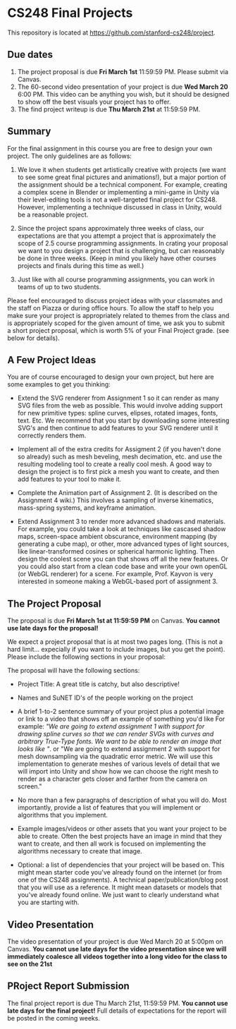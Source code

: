 # CS248 Final Projects

This repository is located at https://github.com/stanford-cs248/project. 

## Due dates

1. The project proposal is due __Fri March 1st__ 11:59:59 PM.  Please submit via Canvas. 
2. The 60-second video presentation of your project is due __Wed March 20__ 6:00 PM. This video can be anything you wish, but it should be designed to show off the best visuals your project has to offer.
3. The find project writeup is due __Thu March 21st__ at 11:59:59 PM.

## Summary

For the final assignment in this course you are free to design your own project. The only guidelines are as follows:

1. We love it when students get artistically creative with projects (we want to see some great final pictures and animations!), but a major portion of the assignment should be a technical component.  For example, creating a complex scene in Blender or implementing a mini-game in Unity via their level-editing tools is not a well-targeted final project for CS248.  However, implementing a technique discussed in class in Unity, would be a reasonable project.

2. Since the project spans approximately three weeks of class, our expectations are that you attempt a project that is approximately the scope of 2.5 course programming assignments.  In crating your proposal we want to you design a project that is challenging, but can reasonably be done in three weeks.  (Keep in mind you likely have other courses projects and finals during this time as well.)

3. Just like with all course programming assignments, you can work in teams of up to two students.

Please feel encouraged to discuss project ideas with your classmates and the staff on Piazza or during office hours. To allow the staff to help you make sure your project is appropriately related to themes from the class and is appropriately scoped for the given amount of time, we ask you to submit a short project proposal, which is worth 5% of your Final Project grade. (see below for details).

## A Few Project Ideas ##

You are of course encouraged to design your own project, but here are some examples to get you thinking: 

* Extend the SVG renderer from Assignment 1 so it can render as many SVG files from the web as possible.  This would involve adding support for new primitive types: spline curves, elipses, rotated images, fonts, text. Etc.  We recommend that you start by downloading some interesting SVG's and then continue to add features to your SVG renderer until it correctly renders them.

* Implement all of the extra credits for Assigment 2 (if you haven't done so already) such as mesh beveling, mesh decimation, etc. and use the resulting modeling tool to create a really cool mesh.  A good way to design the project is to first pick a mesh you want to create, and then add features to your tool to make it.

* Complete the Animation part of Assignment 2. (It is described on the Assignment 4 wiki.)  This involves a sampling of inverse kinematics, mass-spring systems, and keyframe animation.  

* Extend Assignment 3 to render more advanced shadows and materials.  For example, you could take a look at techniques like cascased shadow maps, screen-space ambient obscurance, environment mapping (by generating a cube map), or other, more advanced types of light sources, like linear-transformed cosines or spherical harmonic lighting.  Then design the coolest scene you can that shows off all the new features.  Or you could also start from a clean code base and write your own openGL (or WebGL renderer) for a scene.  For example, Prof. Kayvon is very interested in someone making a WebGL-based port of assignment 3.

## The Project Proposal ##

The proposal is due __Fri March 1st at 11:59:59 PM__ on Canvas. **You cannot use late days for the proposal!**

We expect a project proposal that is at most two pages long. (This is not a hard limit... expecially if you want to include images, but you get the point).  Please include the following sections in your proposal:

The proposal will have the following sections:

* Project Title:  A great title is catchy, but also descriptive!

* Names and SuNET ID's of the people working on the project

* A brief 1-to-2 sentence summary of your project plus a potential image or link to a video that shows off an example of something you'd like  For example: _"We are going to extend assignment 1 with support for drawing spline curves so that we can render SVGs with curves and arbitrary True-Type fonts. We want to be able to render an image that looks like <show image here>"_.  or "We are going to extend assignment 2 with support for mesh downsampling via the quadratic error metric.  We will use this implementation to generate meshes of various levels of detail that we will import into Unity and show how we can choose the right mesh to render as a character gets closer and farther from the camera on screen." 

* No more than a few paragraphs of description of what you will do.  Most importantly, provide a list of features that you will implement or algorithms that you implement.

* Example images/videos or other assets that you want your project to be able to create.  Often the best projects have an image in mind that they want to create, and then all work is focused on implementing the algorithms necessary to create that image.

* Optional: a list of dependencies that your project will be based on.  This might mean starter code you've already found on the internet (or from one of the CS248 assignments).  A technical paper/publication/blog post that you will use as a reference.  It might mean datasets or models that you've already found online.  We just want to clearly understand what you are starting with.  

## Video Presentation ##

The video presentation of your project is due Wed March 20 at 5:00pm on Canvas.  **You cannot use late days for the video presentation since we will immediately coalesce all videos together into a long video for the class to see on the 21st** 

## PRoject Report Submission 

The final project report is due Thu March 21st, 11:59:59 PM.  **You cannot use late days for the final project!** Full details of expectations for the report will be posted in the coming weeks.
